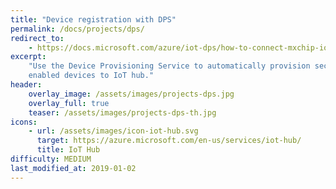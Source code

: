 ```yaml
---
title: "Device registration with DPS"
permalink: /docs/projects/dps/
redirect_to:
    - https://docs.microsoft.com/azure/iot-dps/how-to-connect-mxchip-iot-devkit
excerpt:
    "Use the Device Provisioning Service to automatically provision security
    enabled devices to IoT hub."
header:
    overlay_image: /assets/images/projects-dps.jpg
    overlay_full: true
    teaser: /assets/images/projects-dps-th.jpg
icons:
    - url: /assets/images/icon-iot-hub.svg
      target: https://azure.microsoft.com/en-us/services/iot-hub/
      title: IoT Hub
difficulty: MEDIUM
last_modified_at: 2019-01-02
---
```

